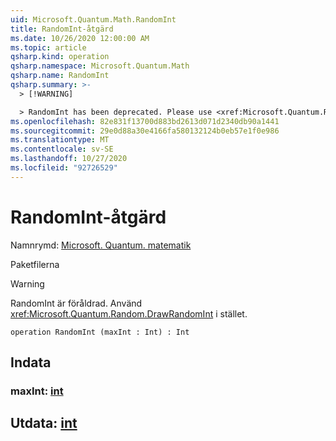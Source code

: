 ```yaml
---
uid: Microsoft.Quantum.Math.RandomInt
title: RandomInt-åtgärd
ms.date: 10/26/2020 12:00:00 AM
ms.topic: article
qsharp.kind: operation
qsharp.namespace: Microsoft.Quantum.Math
qsharp.name: RandomInt
qsharp.summary: >-
  > [!WARNING]

  > RandomInt has been deprecated. Please use <xref:Microsoft.Quantum.Random.DrawRandomInt> instead.
ms.openlocfilehash: 82e831f13700d883bd2613d071d2340db90a1441
ms.sourcegitcommit: 29e0d88a30e4166fa580132124b0eb57e1f0e986
ms.translationtype: MT
ms.contentlocale: sv-SE
ms.lasthandoff: 10/27/2020
ms.locfileid: "92726529"
---
```

# <a name="randomint-operation"></a>RandomInt-åtgärd

Namnrymd: [Microsoft. Quantum. matematik](xref:Microsoft.Quantum.Math)

Paketfilerna [](https://nuget.org/packages/)


> [!WARNING]
> RandomInt är föråldrad. Använd <xref:Microsoft.Quantum.Random.DrawRandomInt> i stället.



```qsharp
operation RandomInt (maxInt : Int) : Int
```


## <a name="input"></a>Indata

### <a name="maxint--int"></a>maxInt: [int](xref:microsoft.quantum.lang-ref.int)





## <a name="output--int"></a>Utdata: [int](xref:microsoft.quantum.lang-ref.int)

